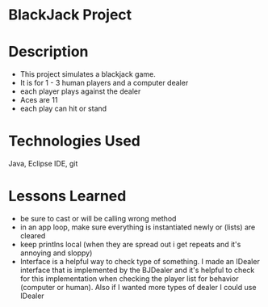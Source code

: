 # BlackJack Project

# Description
- This project simulates a blackjack game.
- It is for 1 - 3 human players and a computer dealer
- each player plays against the dealer
- Aces are 11
- each play can hit or stand

# Technologies Used
Java, Eclipse IDE, git

# Lessons Learned
- be sure to cast or will be calling wrong method
- in an app loop, make sure everything is instantiated newly or (lists) are cleared
- keep printlns local (when they are spread out i get repeats and it's annoying and sloppy)
- Interface is a helpful way to check type of something. I made an IDealer interface that is implemented by the BJDealer and it's helpful to check
 for this implementation when checking the player list for behavior (computer or human). Also if I wanted more types of dealer I could use IDealer

